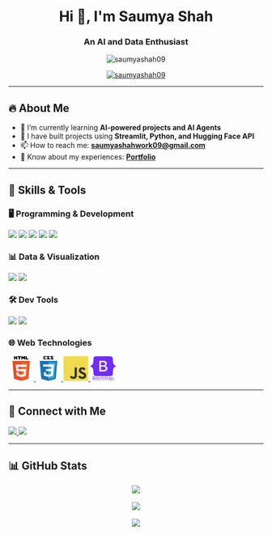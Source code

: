 <h1 align="center">Hi 👋, I'm Saumya Shah</h1>
<h3 align="center">An AI and Data Enthusiast</h3>

<p align="center">
  <img src="https://komarev.com/ghpvc/?username=saumyashah09&label=Profile%20views&color=0e75b6&style=flat" alt="saumyashah09" />
</p>

<p align="center">
  <a href="https://github.com/ryo-ma/github-profile-trophy">
    <img src="https://github-profile-trophy.vercel.app/?username=saumyashah09&theme=radical&margin-w=10&no-frame=false" alt="saumyashah09" />
  </a>
</p>

---

## 🔥 About Me  

- 🌱 I’m currently learning **AI-powered projects and AI Agents**  
- 🔭 I have built projects using **Streamlit, Python, and Hugging Face API**  
- 📫 How to reach me: **saumyashahwork09@gmail.com**  
- 📄 Know about my experiences: **[Portfolio](https://sayhellotosaumya09.wixsite.com/saumyashah)**  

---

## 🚀 Skills & Tools  

### 🖥️ Programming & Development  
<p align="left">
  <img src="https://img.shields.io/badge/Python-3776AB?style=for-the-badge&logo=python&logoColor=white" />
  <img src="https://img.shields.io/badge/Django-092E20?style=for-the-badge&logo=django&logoColor=white" />
  <img src="https://img.shields.io/badge/Streamlit-FF4B4B?style=for-the-badge&logo=streamlit&logoColor=white" />
  <img src="https://img.shields.io/badge/Hugging%20Face-F9A03C?style=for-the-badge&logo=huggingface&logoColor=black" />
  <img src="https://img.shields.io/badge/SQLite3-003B57?style=for-the-badge&logo=sqlite&logoColor=white" />
</p>

### 📊 Data & Visualization  
<p align="left">
  <img src="https://img.shields.io/badge/Power%20BI-F2C811?style=for-the-badge&logo=powerbi&logoColor=black" />
  <img src="https://img.shields.io/badge/Notion-000000?style=for-the-badge&logo=notion&logoColor=white" />
</p>

### 🛠️ Dev Tools  
<p align="left">
  <img src="https://img.shields.io/badge/GitHub-181717?style=for-the-badge&logo=github&logoColor=white" />
  <img src="https://img.shields.io/badge/VSCode-007ACC?style=for-the-badge&logo=visual-studio-code&logoColor=white" />
</p>

### 🌐 Web Technologies  
<p align="left">
  <a href="https://developer.mozilla.org/en-US/docs/Web/HTML" target="_blank">
    <img src="https://raw.githubusercontent.com/devicons/devicon/master/icons/html5/html5-original-wordmark.svg" alt="html5" width="50" height="50"/>
  </a>
  <a href="https://www.w3schools.com/css/" target="_blank">
    <img src="https://raw.githubusercontent.com/devicons/devicon/master/icons/css3/css3-original-wordmark.svg" alt="css3" width="50" height="50"/>
  </a>
  <a href="https://developer.mozilla.org/en-US/docs/Web/JavaScript" target="_blank">
    <img src="https://raw.githubusercontent.com/devicons/devicon/master/icons/javascript/javascript-original.svg" alt="javascript" width="50" height="50"/>
  </a>
  <a href="https://getbootstrap.com" target="_blank">
    <img src="https://raw.githubusercontent.com/devicons/devicon/master/icons/bootstrap/bootstrap-plain-wordmark.svg" alt="bootstrap" width="50" height="50"/>
  </a>
</p>

---

## 📱 Connect with Me  
<p align="left">
  <a href="https://linkedin.com/in/saumya-shah" target="_blank">
    <img src="https://img.shields.io/badge/LinkedIn-0A66C2?style=for-the-badge&logo=linkedin&logoColor=white" />
  </a>
  <a href="https://www.leetcode.com/saumya_shah_09" target="_blank">
    <img src="https://img.shields.io/badge/LeetCode-FFA116?style=for-the-badge&logo=leetcode&logoColor=black" />
  </a>
</p>

---

## 📊 GitHub Stats  
<p align="center">
  <img src="https://github-readme-stats.vercel.app/api?username=saumyashah09&show_icons=true&theme=radical" />
</p>

<p align="center">
  <img src="https://github-readme-streak-stats.herokuapp.com/?user=saumyashah09&theme=radical" />
</p>

<p align="center">
  <img src="https://github-readme-stats.vercel.app/api/top-langs/?username=saumyashah09&layout=compact&theme=radical" />
</p>
